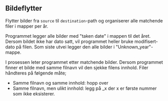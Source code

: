 ## Bildeflytter

Flytter bilder fra ```source``` til ```destination```-path og organiserer alle matchende filer i mapper per år.

Programmet legger alle bilder med "taken date" i mappen til det året.
Dersom bildet ikke har dato satt, vil programmet heller bruke modifisert-dato på filen.
Som siste utvei legger den alle bilder i "Unknown_year"-mappe.

I prosessen leter programmet etter matchende bilder. Dersom programmet finner et bilde med samme filnavn vil den sjekke filens innhold. Filer håndteres på følgende måte;
- Samme filnavn og samme innhold: hopp over
- Samme filnavn, men ulikt innhold: legg på _x der x er første nummer som ikke eksisterer.